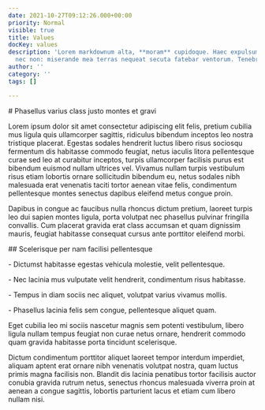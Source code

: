 ```yaml
---
date: 2021-10-27T09:12:26.000+00:00
priority: Normal
visible: true
title: Values
docKey: values
description: 'Lorem markdownum alta, **moram** cupidoque. Haec expulsumque decidit
  nec non: miserande mea terras nequeat secuta fatebar ventorum. Tenebras spumantiaque'
author: ''
category: ''
tags: []

---
```

\# Phasellus varius class justo montes et gravi

Lorem ipsum dolor sit amet consectetur adipiscing elit felis, pretium cubilia mus ligula quis ullamcorper sagittis, ridiculus bibendum inceptos leo nostra tristique placerat. Egestas sodales hendrerit luctus libero risus sociosqu fermentum dis habitasse commodo feugiat, netus iaculis litora pellentesque curae sed leo at curabitur inceptos, turpis ullamcorper facilisis purus est bibendum euismod nullam ultrices vel. Vivamus nullam turpis vestibulum risus etiam lobortis ornare sollicitudin bibendum eu, netus sodales nibh malesuada erat venenatis taciti tortor aenean vitae felis, condimentum pellentesque montes senectus dapibus eleifend metus congue proin. 

Dapibus in congue ac faucibus nulla rhoncus dictum pretium, laoreet turpis leo dui sapien montes ligula, porta volutpat nec phasellus pulvinar fringilla convallis. Cum placerat gravida erat class accumsan et quam dignissim mauris, feugiat habitasse consequat cursus ante porttitor eleifend morbi. 

\## Scelerisque per nam facilisi pellentesque 

\- Dictumst habitasse egestas vehicula molestie, velit pellentesque.

\- Nec lacinia mus vulputate velit hendrerit, condimentum risus habitasse.

\- Tempus in diam sociis nec aliquet, volutpat varius vivamus mollis.

\- Phasellus lacinia felis sem congue, pellentesque aliquet quam.

Eget cubilia leo mi sociis nascetur magnis sem potenti vestibulum, libero ligula nullam tempus feugiat non curae netus ornare, hendrerit commodo quam gravida habitasse porta tincidunt scelerisque. 

Dictum condimentum porttitor aliquet laoreet tempor interdum imperdiet, aliquam aptent erat ornare nibh venenatis volutpat nostra, quam luctus primis magna facilisis non. Blandit dis lacinia penatibus tortor facilisis auctor conubia gravida rutrum netus, senectus rhoncus malesuada viverra proin at aenean a congue sagittis, lobortis parturient lacus et etiam cum libero nullam nisi.